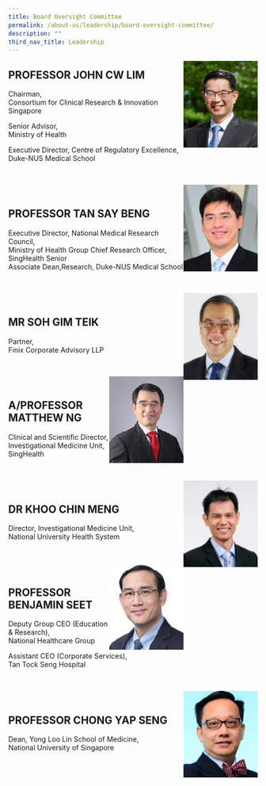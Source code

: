 ```yaml
---
title: Board Oversight Committee
permalink: /about-us/leadership/board-oversight-committee/
description: ""
third_nav_title: Leadership
---
```

<img src="/images/Leadership/Board%20Oversight%20Committee/prof-john-cw-lim_2.jpg" style="width:150px" align="right">

PROFESSOR JOHN CW LIM
---------------------

Chairman,  
Consortium for Clinical Research &amp; Innovation Singapore

  

Senior Advisor,  
Ministry of Health

  

Executive Director, Centre of Regulatory Excellence,  
Duke-NUS Medical School

&nbsp;

<img src="/images/Leadership/Board%20Oversight%20Committee/aprof-tan-say-beng(1).jpg" style="width:150px" align="right">

&nbsp;

PROFESSOR TAN SAY BENG
----------------------

Executive Director, National Medical Research Council,<br> Ministry of Health Group Chief Research Officer, SingHealth Senior<br> Associate Dean,Research, Duke-NUS Medical School

&nbsp;

<img src="/images/Leadership/Board%20Oversight%20Committee/soh-gim-teik-2016-ar-01-01-1.jpg" style="width:150px" align="right">

&nbsp;

MR SOH GIM TEIK
---------------

Partner,  
Finix Corporate Advisory LLP

&nbsp;

<img src="/images/Leadership/Board%20Oversight%20Committee/aprof-matthew-ng_2.jpg" style="width:150px" align="right">

&nbsp;

A/PROFESSOR MATTHEW NG
----------------------

Clinical and Scientific Director, Investigational Medicine Unit,  
SingHealth

&nbsp;

<img src="/images/Leadership/Board%20Oversight%20Committee/dr-khoo-chin-meng_2.jpg" style="width:150px" align="right">

&nbsp;

DR KHOO CHIN MENG
-----------------

Director, Investigational Medicine Unit,  
National University Health System

&nbsp;

<img src="/images/Leadership/Board%20Oversight%20Committee/prof-benjamin-seet_2.jpg" style="width:150px" align="right">

&nbsp;

PROFESSOR BENJAMIN SEET
-----------------------

Deputy Group CEO (Education &amp; Research),  
National Healthcare Group

  

Assistant CEO (Corporate Services),  
Tan Tock Seng Hospital

&nbsp;

<img src="/images/Leadership/Board%20Oversight%20Committee/prof-chong-yap-seng_2.jpg" style="width:150px" align="right">

&nbsp;

PROFESSOR CHONG YAP SENG
------------------------

Dean, Yong Loo Lin School of Medicine,  
National University of Singapore